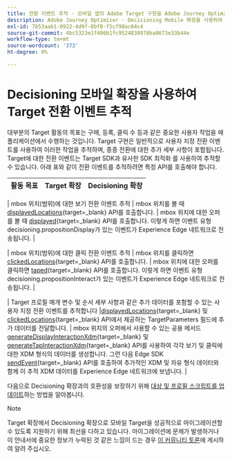 ```yaml
---
title: 전환 이벤트 추적 - 모바일 앱의 Adobe Target 구현을 Adobe Journey Optimizer - Decisioning 확장으로 마이그레이션합니다.
description: Adobe Journey Optimizer - Decisioning Mobile 확장을 사용하여 Adobe Target 전환 이벤트를 추적하는 방법에 대해 알아봅니다
exl-id: 7b53aab1-0922-4d9f-8bf0-f5cf98ac04c4
source-git-commit: 4bc5323e1f406b1fc9524838978ba8673e33b44e
workflow-type: tm+mt
source-wordcount: '373'
ht-degree: 0%

---
```


# Decisioning 모바일 확장을 사용하여 Target 전환 이벤트 추적

대부분의 Target 활동의 목표는 구매, 등록, 클릭 수 등과 같은 중요한 사용자 작업을 애플리케이션에서 수행하는 것입니다. Target 구현은 일반적으로 사용자 지정 전환 이벤트를 사용하여 이러한 작업을 추적하며, 종종 전환에 대한 추가 세부 사항이 포함됩니다. Target에 대한 전환 이벤트는 Target SDK과 유사한 SDK 최적화 를 사용하여 추적할 수 있습니다. 아래 표와 같이 전환 이벤트를 추적하려면 특정 API를 호출해야 합니다.

| 활동 목표 | Target 확장 | Decisioning 확장 |
|---|---|---|

| mbox 위치(범위)에 대한 보기 전환 이벤트 추적 | mbox 위치를 볼 때 [displayedLocations](https://developer.adobe.com/client-sdks/solution/adobe-target/api-reference/#displayedlocations){target=_blank} API를 호출합니다. | mbox 위치에 대한 오퍼를 볼 때 [displayed](https://developer.adobe.com/client-sdks/solution/adobe-target/api-reference/#displayedlocations){target=_blank} API를 호출합니다. 이렇게 하면 이벤트 유형 decisioning.propositionDisplay가 있는 이벤트가 Experience Edge 네트워크로 전송됩니다. |

| mbox 위치(범위)에 대한 클릭 전환 이벤트 추적 | mbox 위치를 클릭하면 [clickedLocations](https://developer.adobe.com/client-sdks/solution/adobe-target/api-reference/#displayedlocations){target=_blank} API를 호출합니다. | mbox 위치에 대한 오퍼를 클릭하면 [taped](https://developer.adobe.com/client-sdks/solution/adobe-target/api-reference/#displayedlocations){target=_blank} API를 호출합니다. 이렇게 하면 이벤트 유형 decisioning.propositionInteract가 있는 이벤트가 Experience Edge 네트워크로 전송됩니다. |

| Target 프로필 매개 변수 및 순서 세부 사항과 같은 추가 데이터를 포함할 수 있는 사용자 지정 전환 이벤트를 추적합니다 |[displayedLocations](https://developer.adobe.com/client-sdks/solution/adobe-target/api-reference/#displayedlocations){target=_blank} 및 [clickedLocations](https://developer.adobe.com/client-sdks/solution/adobe-target/api-reference/#displayedlocations){target=_blank} API에서 제공하는 TargetParameters 필드에 추가 데이터를 전달합니다. | mbox 위치의 오퍼에서 사용할 수 있는 공용 메서드 [generateDisplayInteractionXdm](https://developer.adobe.com/client-sdks/edge/adobe-journey-optimizer-decisioning/#proposition-tracking-using-edge-extension-api){target=_blank} 및 [generateTapInteractionXdm](https://developer.adobe.com/client-sdks/edge/adobe-journey-optimizer-decisioning/#proposition-tracking-using-edge-extension-api){target=_blank} API를 사용하여 각각 보기 및 클릭에 대한 XDM 형식의 데이터를 생성합니다. 그런 다음 Edge SDK [sendEvent](https://developer.adobe.com/client-sdks/edge/edge-network/api-reference/#sendevent){target=_blank} API를 호출하여 추가적인 XDM 및 자유 형식 데이터와 함께 이 추적 XDM 데이터를 Experience Edge 네트워크에 보냅니다. |


다음으로 Decisioning 확장과의 호환성을 보장하기 위해 [대상 및 프로필 스크립트를 업데이트](update-audiences.md)하는 방법을 알아봅니다.

>[!NOTE]
>
>Target 확장에서 Decisioning 확장으로 모바일 Target을 성공적으로 마이그레이션할 수 있도록 지원하기 위해 최선을 다하고 있습니다. 마이그레이션에 문제가 발생하거나 이 안내서에 중요한 정보가 누락된 것 같은 느낌이 드는 경우 [이 커뮤니티 토론](https://experienceleaguecommunities.adobe.com/t5/adobe-experience-platform-data/tutorial-discussion-migrate-target-from-at-js-to-web-sdk/m-p/575587#M463)에 게시하여 알려 주십시오.
